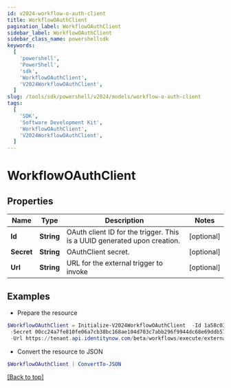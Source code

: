 ```yaml
---
id: v2024-workflow-o-auth-client
title: WorkflowOAuthClient
pagination_label: WorkflowOAuthClient
sidebar_label: WorkflowOAuthClient
sidebar_class_name: powershellsdk
keywords:
  [
    'powershell',
    'PowerShell',
    'sdk',
    'WorkflowOAuthClient',
    'V2024WorkflowOAuthClient',
  ]
slug: /tools/sdk/powershell/v2024/models/workflow-o-auth-client
tags:
  [
    'SDK',
    'Software Development Kit',
    'WorkflowOAuthClient',
    'V2024WorkflowOAuthClient',
  ]
---
```


# WorkflowOAuthClient

## Properties

| Name | Type | Description | Notes |
| --- | --- | --- | --- |
| **Id** | **String** | OAuth client ID for the trigger. This is a UUID generated upon creation. | [optional] |
| **Secret** | **String** | OAuthClient secret. | [optional] |
| **Url** | **String** | URL for the external trigger to invoke | [optional] |

## Examples

- Prepare the resource

```powershell
$WorkflowOAuthClient = Initialize-V2024WorkflowOAuthClient  -Id 1a58c03a6bf64dc2876f6988c6e2c7b7 `
 -Secret 00cc24a7fe810fe06a7cb38bc168ae104d703c7abb296f9944dc68e69ddb578b `
 -Url https://tenant.api.identitynow.com/beta/workflows/execute/external/c17bea3a-574d-453c-9e04-4365fbf5af0b
```

- Convert the resource to JSON

```powershell
$WorkflowOAuthClient | ConvertTo-JSON
```

[[Back to top]](#)
